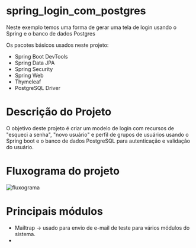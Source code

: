 # spring_login_com_postgres
Neste exemplo temos uma forma de gerar uma tela de login usando o Spring e o banco de dados Postgres

Os pacotes básicos usados neste projeto:
- Spring Boot DevTools
- Spring Data JPA
- Spring Security
- Spring Web
- Thymeleaf
- PostgreSQL Driver

# Descrição do Projeto
O objetivo deste projeto é criar um modelo de login com recursos de "esqueci a senha", "novo usuário" e perfil de grupos de usuários usando o Spring boot e o banco de dados PostgreSQL para autenticação e validação do usuário.

# Fluxograma do projeto

![fluxograma](https://user-images.githubusercontent.com/17672802/160449707-a2f93cc2-f5ea-4cc9-9edd-11cd27118a7b.png)

# Principais módulos

- Mailtrap -> usado para envio de e-mail de teste para vários módulos do sistema.
- 
